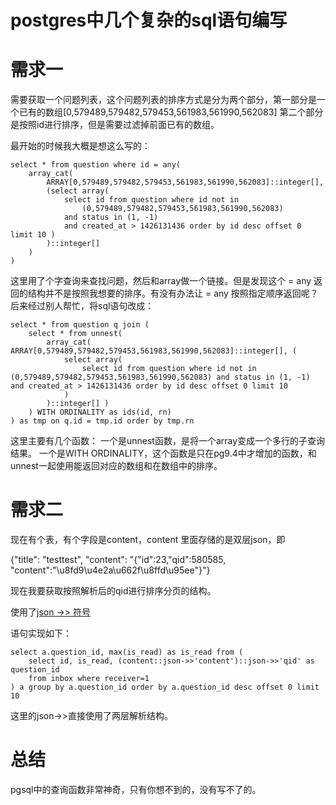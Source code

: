 # postgres中几个复杂的sql语句编写

# 需求一

需要获取一个问题列表，这个问题列表的排序方式是分为两个部分，第一部分是一个已有的数组[0,579489,579482,579453,561983,561990,562083] 第二个部分是按照id进行排序，但是需要过滤掉前面已有的数组。

最开始的时候我大概是想这么写的：
```
select * from question where id = any(
    array_cat(
        ARRAY[0,579489,579482,579453,561983,561990,562083]::integer[], 
        (select array(
            select id from question where id not in 
                (0,579489,579482,579453,561983,561990,562083)
            and status in (1, -1) 
            and created_at > 1426131436 order by id desc offset 0 limit 10 )
        )::integer[]
    )
)
```

这里用了个字查询来查找问题，然后和array做一个链接。但是发现这个 = any 返回的结构并不是按照我想要的排序。有没有办法让 = any 按照指定顺序返回呢？后来经过别人帮忙，将sql语句改成：

```
select * from question q join ( 
    select * from unnest( 
        array_cat( ARRAY[0,579489,579482,579453,561983,561990,562083]::integer[], (
            select array( 
                select id from question where id not in (0,579489,579482,579453,561983,561990,562083) and status in (1, -1) and created_at > 1426131436 order by id desc offset 0 limit 10 
            ) 
        )::integer[] ) 
    ) WITH ORDINALITY as ids(id, rn) 
) as tmp on q.id = tmp.id order by tmp.rn
```

这里主要有几个函数：
一个是unnest函数，是将一个array变成一个多行的子查询结果。
一个是WITH ORDINALITY，这个函数是只在pg9.4中才增加的函数，和unnest一起使用能返回对应的数组和在数组中的排序。

# 需求二

现在有个表，有个字段是content，content 里面存储的是双层json，即

{"title": "testtest", "content": "{\"id\":23,\"qid\":580585,\
"content\":\"\\u8fd9\\u4e2a\\u662f\\u8ffd\\u95ee\"}"}

现在我要获取按照解析后的qid进行排序分页的结构。

使用了[json ->> 符号](http://www.postgresql.org/docs/9.4/static/functions-json.html)

语句实现如下：

```
select a.question_id, max(is_read) as is_read from (
    select id, is_read, (content::json->>'content')::json->>'qid' as question_id
    from inbox where receiver=1
) a group by a.question_id order by a.question_id desc offset 0 limit 10
```

这里的json->>直接使用了两层解析结构。

# 总结

pgsql中的查询函数非常神奇，只有你想不到的，没有写不了的。